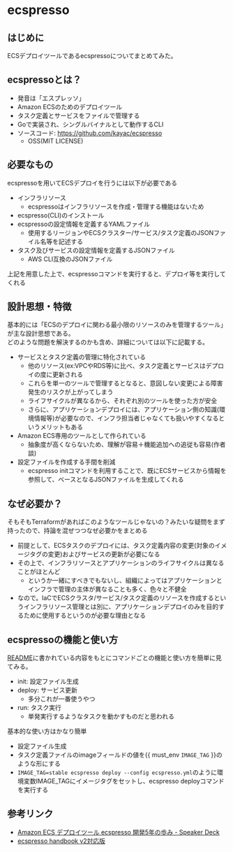 # ecspresso

## はじめに

ECSデプロイツールであるecspressoについてまとめてみた。

## ecspressoとは？

- 発音は「エスプレッソ」
- Amazon ECSのためのデプロイツール
- タスク定義とサービスをファイルで管理する
- Goで実装され、シングルバイナルとして動作するCLI
- ソースコード: https://github.com/kayac/ecspresso
  - OSS(MIT LICENSE)

## 必要なもの

ecspressoを用いてECSデプロイを行うには以下が必要である

- インフラリソース
  - ecspressoはインフラリソースを作成・管理する機能はないため
- ecspresso(CLI)のインストール
- ecspressoの設定情報を定義するYAMLファイル
  - 使用するリージョンやECSクラスター/サービス/タスク定義のJSONファイル名等を記述する
- タスク及びサービスの設定情報を定義するJSONファイル
  - AWS CLI互換のJSONファイル

上記を用意した上で、ecspressoコマンドを実行すると、デプロイ等を実行してくれる

## 設計思想・特徴

基本的には「ECSのデプロイに関わる最小限のリソースのみを管理するツール」が主な設計思想である。  
どのような問題を解決するのかも含め、詳細については以下に記載する。

- サービスとタスク定義の管理に特化されている
  - 他のリソース(ex:VPCやRDS等)に比べ、タスク定義とサービスはデプロイの度に更新される
  - これらを単一のツールで管理するとなると、意図しない変更による障害発生のリスクが上がってしまう
  - ライフサイクルが異なるから、それぞれ別のツールを使った方が安全
  - さらに、アプリケーションデプロイには、アプリケーション側の知識(環境情報等)が必要なので、インフラ担当者じゃなくても扱いやすくなるというメリットもある
- Amazon ECS専用のツールとして作られている
  - 抽象度が高くならないため、理解が容易＋機能追加への追従も容易(作者談)
- 設定ファイルを作成する手間を削減
  - ecspresso initコマンドを利用することで、既にECSサービスから情報を参照して、ベースとなるJSONファイルを生成してくれる

## なぜ必要か？

そもそもTerraformがあればこのようなツールじゃないの？みたいな疑問をまず持ったので、持論を混ぜつつなぜ必要かをまとめる

- 前提として、ECSタスクのデプロイには、タスク定義内容の変更(対象のイメージタグの変更)およびサービスの更新が必要になる
- その上で、インフラリソースとアプリケーションのライフサイクルは異なることがほとんど
  - というか一緒にすべきでもないし、組織によってはアプリケーションとインフラで管理の主体が異なることも多く、色々と不健全
- なので。IaCでECSクラスタ/サービス/タスク定義のリソースを作成するというインフラリソース管理とは別に、アプリケーションデプロイのみを目的するために使用するというのが必要な理由となる

## ecspressoの機能と使い方

[README](https://github.com/kayac/ecspresso)に書かれている内容をもとにコマンドごとの機能と使い方を簡単に見てみる。

- init: 設定ファイル生成
- deploy: サービス更新
  - 多分これが一番使うやつ  
- run: タスク実行
  - 単発実行するようなタスクを動かすものだと思われる
 
基本的な使い方はかなり簡単

- 設定ファイル生成
- タスク定義ファイルのimageフィールドの値を{{ must_env `IMAGE_TAG` }}のような形にする
- `IMAGE_TAG=stable ecspresso deploy --config ecspresso.yml`のように環境変数IMAGE_TAGにイメージタグをセットし、ecspresso deployコマンドを実行する

## 参考リンク

- [Amazon ECS デプロイツール ecspresso 開発5年の歩み - Speaker Deck](https://speakerdeck.com/fujiwara3/amazon-ecs-depuroituru-ecspresso-kai-fa-5nian-nobu-mi?slide=29)
- [ecspresso handbook v2対応版](https://zenn.dev/fujiwara/books/ecspresso-handbook-v2)
